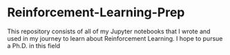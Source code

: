 # Reinforcement-Learning-Prep
This repository consists of all of my Jupyter notebooks that I wrote and used in my journey to learn about Reinforcement Learning. I hope to pursue a Ph.D. in this field

